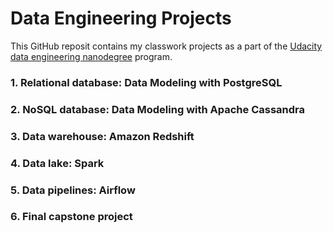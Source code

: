 # Data Engineering Projects

This GitHub reposit contains my classwork projects as a part of
the [Udacity data engineering nanodegree](https://www.udacity.com/course/data-engineer-nanodegree--nd027) program.

### 1. Relational database: Data Modeling with PostgreSQL

### 2. NoSQL database: Data Modeling with Apache Cassandra

### 3. Data warehouse: Amazon Redshift

### 4. Data lake: Spark

### 5. Data pipelines: Airflow

### 6. Final capstone project
